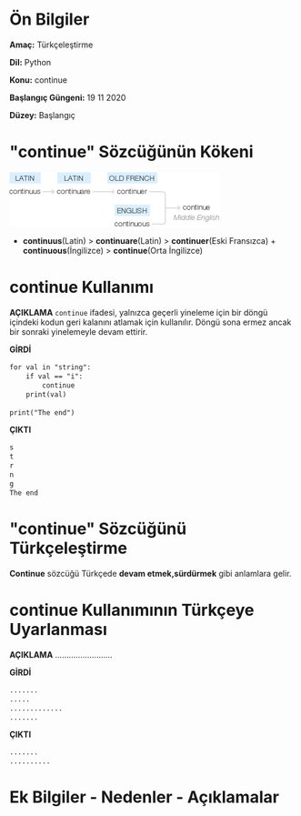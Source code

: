 # Ön Bilgiler
**Amaç:** Türkçeleştirme

**Dil:** Python

**Konu:** continue

**Başlangıç Güngeni:** 19 11 2020

**Düzey:** Başlangıç

# "continue" Sözcüğünün Kökeni
![Görsel](/belgelik/görseller/kökenbilim/continue.png)

- **continuus**(Latin) > **continuare**(Latin) > **continuer**(Eski Fransızca) + **continuous**(İngilizce) > **continue**(Orta İngilizce)

# continue Kullanımı

**AÇIKLAMA**
`continue` ifadesi, yalnızca geçerli yineleme için bir döngü içindeki kodun geri kalanını atlamak için kullanılır. Döngü sona ermez ancak bir sonraki yinelemeyle devam ettirir.

**GİRDİ**
```
for val in "string":
    if val == "i":
        continue
    print(val)

print("The end")
```
**ÇIKTI**
```
s
t
r
n
g
The end
```

# "continue" Sözcüğünü Türkçeleştirme
**Continue** sözcüğü Türkçede **devam etmek,sürdürmek** gibi anlamlara gelir.

# continue Kullanımının Türkçeye Uyarlanması

**AÇIKLAMA**
.........................

**GİRDİ**
```
.......
.....
.............
.......
```
**ÇIKTI**
```
.......
..........
```
# Ek Bilgiler - Nedenler - Açıklamalar
